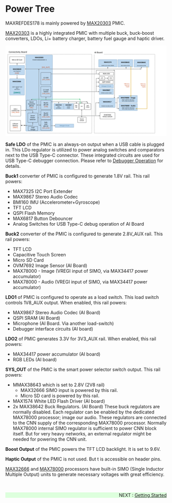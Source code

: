 # Power Tree

MAXREFDES178 is mainly powered by [MAX20303](https://www.analog.com/en/products/max20303.html) PMIC.

[MAX20303](https://www.analog.com/en/products/max20303.html) is a highly integrated PMIC with multiple buck, buck-boost converters, LDOs, Li+ battery charger, battery fuel gauge and haptic driver.


<p>
  <div class="PowerTree">
    <a href="images/wiki_maxrefdes178powertree.png" data-sub-html="Power Tree" target="_blank">
      <img alt="Power Tree" src="images/wiki_maxrefdes178powertree.png" />
    </a>
  </div>
</p>

**Safe LDO** of the PMIC is an always-on output when a USB cable is plugged in. This LDo regulator is utilized to power analog switches and comparators next to the USB Type-C connector. These integrated circuits are used for USB Type-C debugger connection. Please refer to [Debugger Operation](DebuggerOperation) for details.

**Buck1** converter of PMIC is configured to generate 1.8V rail. This rail powers:
* MAX7325 I2C Port Extender
* MAX9867 Stereo Audio Codec
* BMI160 IMU (Accelerometer+Gyroscope)
* TFT LCD 
* QSPI Flash Memory
* MAX6817 Button Debouncer
* Analog Switches for USB Type-C debug operation of AI Board


**Buck2** converter of the PMIC is configured to generate 2.8V_AUX rail. This rail powers:
* TFT LCD 
* Capacitive Touch Screen
* Micro SD Card
* OVM7692 Image Sensor (AI Board)
* MAX78000 - Image (VREGI input of SIMO, via MAX34417 power accumulator)
* MAX78000 - Audio (VREGI input of SIMO, via MAX34417 power accumulator)

**LDO1** of PMIC is configured to operate as a load switch. This load switch controls 1V8_AUX output. When enabled, this rail powers:
* MAX9867 Stereo Audio Codec (AI Board)
* QSPI SRAM (AI Board)
* Microphone (AI Board. Via another load-switch)
* Debugger interface circuits (AI board)

**LDO2** of PMIC generates 3.3V for 3V3_AUX rail. When enabled, this rail powers:
* MAX34417 power accumulator (AI board)
* RGB LEDs (AI board)

**SYS_OUT** of the PMIC is the smart power selector switch output. This rail powers:
* MMAX38643 which is set to 2.8V (2V8 rail)
  * MAX32666 SIMO input is powered by this rail.
  * Micro SD card is powered by this rail.
* MAX1574 White LED Flash Driver (AI board)
* 2x MAX38642 Buck Regulators. (AI Board) These buck regulators are normally disabled. Each regulator can be enabled by the dedicated MAX78000 processor; image our audio. These regulators are connected to the CNN supply of the corresponding MAX78000 processor. Normally MAX78000 internal SIMO regulator is sufficient to power CNN block itself. But for very heavy networks, an external regulator might be needed for powering the CNN unit.



**Boost Output** of the PMIC powers the TFT LCD backlight. It is set to 9.6V.


**Haptic Output** of the PMIC is not used. But t is accessible on header pins.


[MAX32666](https://www.analog.com/en/products/max32666.html) and [MAX78000](https://www.analog.com/en/products/max78000.html) processors have built-in SIMO (Single Inductor Multiple Output) units to generate necessary voltages with great efficiency. 
<br><br><br>

<div class="nextpage" style="margin-left: 0; margin-right: auto; text-align: right; background-color: #dfd;" >
NEXT : <a href="GettingStarted.md">Getting Started</a>
</div>
